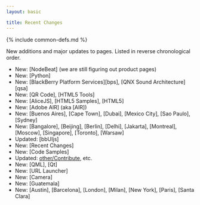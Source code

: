 ```yaml
---
layout: basic

title: Recent Changes
---
```

{% include common-defs.md %}

New additions and major updates to pages.  Listed in reverse chronological order.

* New: [NodeBeat] \(we are still figuring out product pages\)
* New: [Python]
* New: [BlackBerry Platform Services][bps], [QNX Sound Architecture][qsa]
* New: [QR Code], [HTML5 Tools]
* New: [AliceJS], [HTML5 Samples], [HTML5]
* New: [Adobe AIR] \(aka [AIR]\)
* New: [Buenos Aires], [Cape Town], [Dubai], [Mexico City], [Sao Paulo], [Sydney]
* New: [Bangalore], [Beijing], [Berlin], [Delhi], [Jakarta], [Montreal], [Moscow], [Singapore], [Toronto], [Warsaw]
* Updated: [bbUIjs]
* New: [Recent Changes]
* New: [Code Samples]
* Updated: [other/Contribute](other/index.html), etc.
* New: [QML], [Qt]
* New: [URL Launcher]
* New: [Camera]
* New: [Guatemala]
* New: [Austin], [Barcelona], [London], [Milan], [New York], [Paris], [Santa Clara]